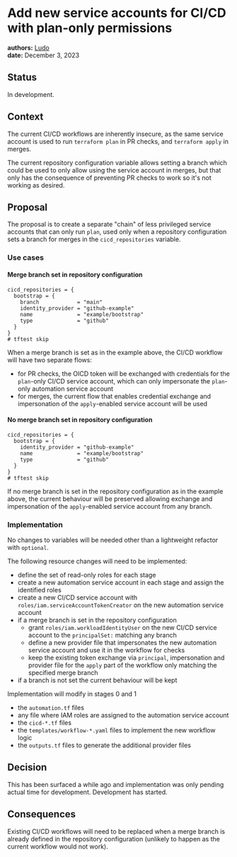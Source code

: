 # Add new service accounts for CI/CD with plan-only permissions

**authors:** [Ludo](https://github.com/ludoo) \
**date:** December 3, 2023

## Status

In development.

## Context

The current CI/CD workflows are inherently insecure, as the same service account is used to run `terraform plan` in PR checks, and `terraform apply` in merges.

The current repository configuration variable allows setting a branch which could be used to only allow using the service account in merges, but that only has the consequence of preventing PR checks to work so it's not working as desired.

## Proposal

The proposal is to create a separate "chain" of less privileged service accounts that can only run `plan`, used only when a repository configuration sets a branch for merges in the `cicd_repositories` variable.

### Use cases

#### Merge branch set in repository configuration

```hcl
cicd_repositories = {
  bootstrap = {
    branch            = "main"
    identity_provider = "github-example"
    name              = "example/bootstrap"
    type              = "github"
  }
}
# tftest skip
```

When a merge branch is set as in the example above, the CI/CD workflow will have two separate flows:

- for PR checks, the OICD token will be exchanged with credentials for the `plan`-only CI/CD service account, which can only impersonate the `plan`-only automation service account
- for merges, the current flow that enables credential exchange and impersonation of the `apply`-enabled service account will be used

#### No merge branch set in repository configuration

```hcl
cicd_repositories = {
  bootstrap = {
    identity_provider = "github-example"
    name              = "example/bootstrap"
    type              = "github"
  }
}
# tftest skip
```

If no merge branch is set in the repository configuration as in the example above, the current behaviour will be preserved allowing exchange and impersonation of the `apply`-enabled service account from any branch.

### Implementation

No changes to variables will be needed other than a lightweight refactor with `optional`.

The following resource changes will need to be implemented:

- define the set of read-only roles for each stage
- create a new automation service account in each stage and assign the identified roles
- create a new CI/CD service account with `roles/iam.serviceAccountTokenCreator` on the new automation service account
- if a merge branch is set in the repository configuration
  - grant `roles/iam.workloadIdentityUser` on the new CI/CD service account to the `principalSet:` matching any branch
  - define a new provider file that impersonates the new automation service account and use it in the workflow for checks
  - keep the existing token exchange via `principal`, impersonation and provider file for the `apply` part of the workflow only matching the specified merge branch
- if a branch is not set the current behaviour will be kept

Implementation will modify in stages 0 and 1

- the `automation.tf` files
- any file where IAM roles are assigned to the automation service account
- the `cicd-*.tf` files
- the `templates/workflow-*.yaml` files to implement the new workflow logic
- the `outputs.tf` files to generate the additional provider files

## Decision

This has been surfaced a while ago and implementation was only pending actual time for development. Development has started.

## Consequences

Existing CI/CD workflows will need to be replaced when a merge branch is already defined in the repository configuration (unlikely to happen as the current workflow would not work).
